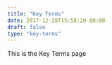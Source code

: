 ```yaml
---
title: "Key Terms"
date: 2017-12-28T15:58:20-08:00
draft: false
type: "key-terms"
---
```


This is the Key Terms page
